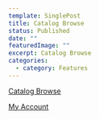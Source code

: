 ```yaml
---
template: SinglePost
title: Catalog Browse
status: Published
date: ""
featuredImage: ""
excerpt: Catalog Browse
categories:
  - category: Features
---
```

[Catalog Browse ](http://www.leifpac.viking.lib.mn.us/)

[My Account](http://www.leifpac.viking.lib.mn.us/ipac20/ipac.jsp?menu=account)